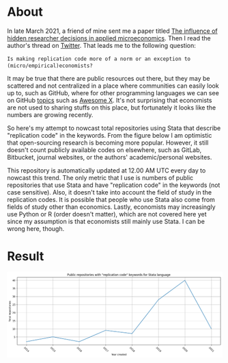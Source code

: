 # About

In late March 2021, a friend of mine sent me a paper titled [The influence of hidden researcher decisions in applied microeconomics](https://onlinelibrary.wiley.com/doi/full/10.1111/ecin.12992). Then I read the author's thread on [Twitter](https://twitter.com/nickchk/status/1374058480219213824). That leads me to the following question:

```
Is making replication code more of a norm or an exception to (micro/empirical)economists?
```

It may be true that there are public resources out there, but they may be scattered and not centralized in a place where communities can easily look up to, such as GitHub, where for other programming languages we can see on GitHub [topics](https://github.com/topics) such as [Awesome X](https://github.com/topics/awesome). It's not surprising that economists are not used to sharing stuffs on this place, but fortunately it looks like the numbers are growing recently.

So here's my attempt to nowcast total repositories using Stata that describe "replication code" in the keywords. From the figure below I am optimistic that open-sourcing research is becoming more popular. However, it still doesn't count publicly available codes on elsewhere, such as GitLab, Bitbucket, journal websites, or the authors' academic/personal websites.

This repository is automatically updated at 12.00 AM UTC every day to nowcast this trend. The only metric that I use is numbers of public repositories that use Stata and have "replication code" in the keywords (not case sensitive). Also, it doesn't take into account the field of study in the replication codes. It is possible that people who use Stata also come from fields of study other than economics. Lastly, economists may increasingly use Python or R (order doesn't matter), which are not covered here yet since my assumption is that economists still mainly use Stata. I can be wrong here, though.

# Result
![replication-code-stata](./img/replication-code-stata.png)

